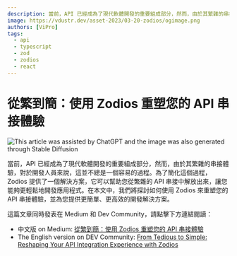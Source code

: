 ```yaml
---
description: 當前，API 已經成為了現代軟體開發的重要組成部分，然而，由於其繁雜的串接體驗，對於開發人員來說，這並不總是一個容易的過程。為了簡化這個過程，Zodios 提供了一個解決方案，它可以幫助您從繁雜的 API 串接中解放出來，讓您能夠更輕鬆地開發應用程式。在本文中，我們將探討如何使用 Zodios 來重塑您的 API 串接體驗，並為您提供更簡單、更高效的開發解決方案。
image: https://vdustr.dev/asset-2023/03-20-zodios/ogimage.png
authors: [ViPro]
tags:
  - api
  - typescript
  - zod
  - zodios
  - react
---
```


# 從繁到簡：使用 Zodios 重塑您的 API 串接體驗

![This article was assisted by ChatGPT and the image was also generated through Stable Diffusion
](https://vdustr.dev/asset-2023/03-20-zodios/ogimage.png)

當前，API 已經成為了現代軟體開發的重要組成部分，然而，由於其繁雜的串接體驗，對於開發人員來說，這並不總是一個容易的過程。為了簡化這個過程，Zodios 提供了一個解決方案，它可以幫助您從繁雜的 API 串接中解放出來，讓您能夠更輕鬆地開發應用程式。在本文中，我們將探討如何使用 Zodios 來重塑您的 API 串接體驗，並為您提供更簡單、更高效的開發解決方案。

<!--truncate-->

這篇文章同時發表在 Medium 和 Dev Community，請點擊下方連結閱讀：

- 中文版 on Medium: [從繁到簡：使用 Zodios 重塑您的 API 串接體驗](https://medium.com/%E6%BC%B8%E5%BC%B7%E5%AF%A6%E9%A9%97%E5%AE%A4-crescendo-lab-engineering-blog/%E5%BE%9E%E7%B9%81%E5%88%B0%E7%B0%A1-%E4%BD%BF%E7%94%A8-zodios-%E9%87%8D%E5%A1%91%E6%82%A8%E7%9A%84-api-%E4%B8%B2%E6%8E%A5%E9%AB%94%E9%A9%97-f3fa9faf59e3)
- The English version on DEV Community: [From Tedious to Simple: Reshaping Your API Integration Experience with Zodios](https://dev.to/vdustr/from-tedious-to-simple-reshaping-your-api-integration-experience-with-zodios-1oh9)
